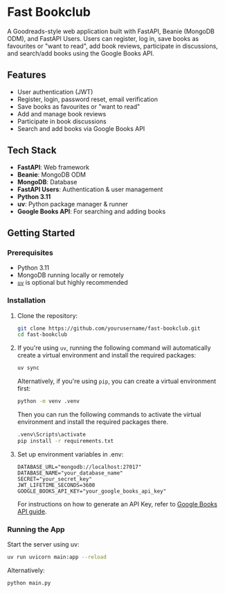 # Fast Bookclub

A Goodreads-style web application built with FastAPI, Beanie (MongoDB ODM), and FastAPI Users. Users can register, log in, save books as favourites or "want to read", add book reviews, participate in discussions, and search/add books using the Google Books API.

## Features

- User authentication (JWT)
- Register, login, password reset, email verification
- Save books as favourites or "want to read"
- Add and manage book reviews
- Participate in book discussions
- Search and add books via Google Books API

## Tech Stack

- **FastAPI**: Web framework
- **Beanie**: MongoDB ODM
- **MongoDB**: Database
- **FastAPI Users**: Authentication & user management
- **Python 3.11**
- **uv**: Python package manager & runner
- **Google Books API**: For searching and adding books

## Getting Started

### Prerequisites

- Python 3.11
- MongoDB running locally or remotely
- [`uv`](https://github.com/astral-sh/uv) is optional but highly recommended

### Installation

1. Clone the repository:
    ```sh
    git clone https://github.com/yourusername/fast-bookclub.git
    cd fast-bookclub
    ```
2. If you're using `uv`, running the following command will automatically create a virtual environment and install the required packages:
    ```sh
    uv sync
    ```
    Alternatively, if you're using `pip`, you can create a virtual environment first:
    ```sh
    python -m venv .venv
    ```
    Then you can run the following commands to activate the virtual environment and install the required packages there. 
    ```sh
    .venv\Scripts\activate
    pip install -r requirements.txt
    ```
3. Set up environment variables in .env:
    ```
    DATABASE_URL="mongodb://localhost:27017"
    DATABASE_NAME="your_database_name"
    SECRET="your_secret_key"
    JWT_LIFETIME_SECONDS=3600
    GOOGLE_BOOKS_API_KEY="your_google_books_api_key"
    ```
    For instructions on how to generate an API Key, refer to [Google Books API guide](https://developers.google.com/books/docs/v1/using#APIKey).

### Running the App

Start the server using uv:
```sh
uv run uvicorn main:app --reload
```
Alternatively:
```sh
python main.py
```